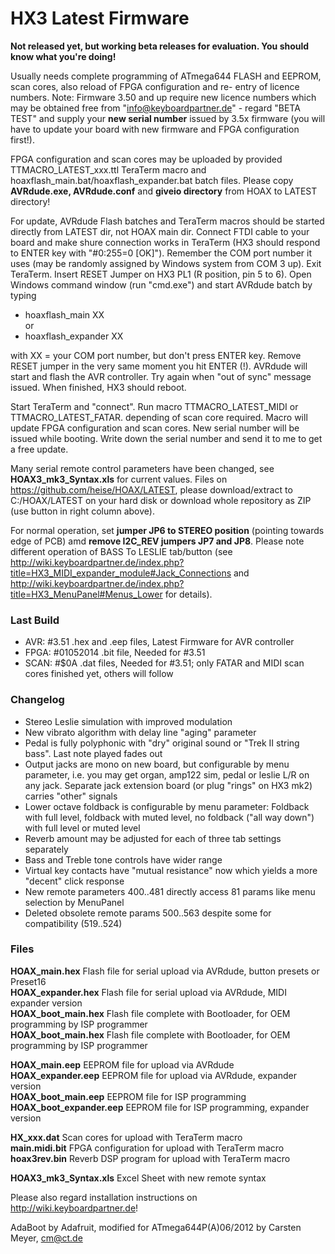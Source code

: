 HX3 Latest Firmware
===================

<b>Not released yet, but working beta releases for evaluation. You should know what you're doing!</b>

Usually needs complete programming of ATmega644 FLASH and EEPROM, scan cores, also reload of FPGA configuration and re-
entry of licence numbers. Note: Firmware 3.50 and up require new licence numbers which may be obtained free from 
"info@keyboardpartner.de" - regard "BETA TEST" and supply your <b>new serial number</b> issued by 3.5x firmware (you 
will have to update your board with new firmware and FPGA configuration first!).

FPGA configuration and scan cores may be uploaded by provided TTMACRO_LATEST_xxx.ttl TeraTerm macro and 
hoaxflash_main.bat/hoaxflash_expander.bat batch files. Please copy <b>AVRdude.exe, AVRdude.conf</b> and <b>giveio 
directory</b> from HOAX to LATEST directory!

For update, AVRdude Flash batches and TeraTerm macros should be started directly from LATEST dir, not HOAX main dir. Connect FTDI cable to your board and make shure connection works in TeraTerm (HX3 should respond to ENTER key with "#0:255=0 [OK]"). Remember the COM port number it uses (may be randomly assigned by Windows system from COM 3 up). Exit TeraTerm. Insert RESET Jumper on HX3 PL1 (R position, pin 5 to 6). Open Windows command window (run "cmd.exe") and start AVRdude batch by typing

* hoaxflash_main XX<br> 
or<br>
* hoaxflash_expander XX 

with XX = your COM port number, but don't press ENTER key. Remove RESET jumper in the very same moment you hit ENTER (!). AVRdude will start and flash the AVR controller. Try again when "out of sync" message issued. When finished, HX3 should reboot.

Start TeraTerm and "connect". Run macro TTMACRO_LATEST_MIDI or TTMACRO_LATEST_FATAR. depending of scan core required. Macro will update FPGA configuration and scan cores. New serial number will be issued while booting. Write down the serial number and send it to me to get a free update.

Many serial remote control parameters have been changed, see <b>HOAX3_mk3_Syntax.xls</b> for current values. Files on https://github.com/heise/HOAX/LATEST, please download/extract to C:/HOAX/LATEST on your hard disk or download whole repository as ZIP (use button in right column above).

For normal operation, set <b>jumper JP6 to STEREO position</b> (pointing towards edge of PCB) amd <b>remove I2C_REV jumpers JP7 and JP8</b>. Please note different operation of BASS To LESLIE tab/button (see http://wiki.keyboardpartner.de/index.php?title=HX3_MIDI_expander_module#Jack_Connections and http://wiki.keyboardpartner.de/index.php?title=HX3_MenuPanel#Menus_Lower for details). 

### Last Build

* AVR:  #3.51       .hex and .eep files, Latest Firmware for AVR controller
* FPGA: #01052014   .bit file, Needed for #3.51
* SCAN: #$0A        .dat files, Needed for #3.51; only FATAR and MIDI scan cores finished yet, others will follow 

### Changelog

* Stereo Leslie simulation with improved modulation
* New vibrato algorithm with delay line "aging" parameter
* Pedal is fully polyphonic with "dry" original sound or "Trek II string bass". Last note played fades out
* Output jacks are mono on new board, but configurable by menu parameter, i.e. you may get organ, amp122 sim, pedal or leslie L/R on any jack. Separate jack extension board (or plug "rings" on HX3 mk2) carries "other" signals
* Lower octave foldback is configurable by menu parameter: Foldback with full level, foldback with muted level, no foldback ("all way down") with full level or muted level
* Reverb amount may be adjusted for each of three tab settings separately
* Bass and Treble tone controls have wider range 
* Virtual key contacts have "mutual resistance" now which yields a more "decent" click response
* New remote parameters 400..481 directly access 81 params like menu selection by MenuPanel
* Deleted obsolete remote params 500..563 despite some for compatibility (519..524)

### Files

<b>HOAX_main.hex</b> Flash file for serial upload via AVRdude, button presets or Preset16<br>
<b>HOAX_expander.hex</b> Flash file for serial upload via AVRdude, MIDI expander version<br>
<b>HOAX_boot_main.hex</b> Flash file complete with Bootloader, for OEM programming by ISP programmer<br>
<b>HOAX_boot_main.hex</b> Flash file complete with Bootloader, for OEM programming by ISP programmer<br>

<b>HOAX_main.eep</b> EEPROM file for upload via AVRdude<br>
<b>HOAX_expander.eep</b> EEPROM file for upload via AVRdude, expander version<br>
<b>HOAX_boot_main.eep</b> EEPROM file for ISP programming<br>
<b>HOAX_boot_expander.eep</b> EEPROM file for ISP programming, expander version<br>

<b>HX_xxx.dat</b>  Scan cores for upload with TeraTerm macro<br>
<b>main.midi.bit</b>  FPGA configuration for upload with TeraTerm macro<br>
<b>hoax3rev.bin</b>  Reverb DSP program for upload with TeraTerm macro<br>

<b>HOAX3_mk3_Syntax.xls</b>  Excel Sheet with new remote syntax<br>

Please also regard installation instructions on http://wiki.keyboardpartner.de!

AdaBoot by Adafruit, modified for ATmega644P(A)06/2012 by Carsten Meyer, cm@ct.de
